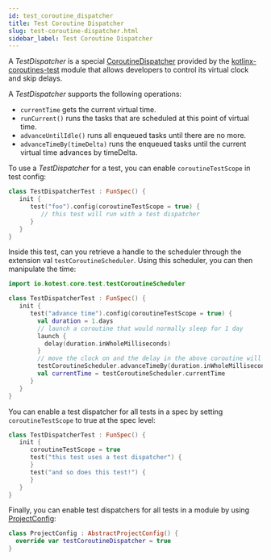 ```yaml
---
id: test_coroutine_dispatcher
title: Test Coroutine Dispatcher
slug: test-coroutine-dispatcher.html
sidebar_label: Test Coroutine Dispatcher
---
```



A _TestDispatcher_ is a special [CoroutineDispatcher](https://kotlin.github.io/kotlinx.coroutines/kotlinx-coroutines-core/kotlinx.coroutines/-coroutine-dispatcher/) provided by
the [kotlinx-coroutines-test](https://github.com/Kotlin/kotlinx.coroutines/blob/master/kotlinx-coroutines-test/README.md) module that allows
developers to control its virtual clock and skip delays.

A _TestDispatcher_ supports the following operations:

  * `currentTime` gets the current virtual time.
  * `runCurrent()` runs the tasks that are scheduled at this point of virtual time.
  * `advanceUntilIdle()` runs all enqueued tasks until there are no more.
  * `advanceTimeBy(timeDelta)` runs the enqueued tasks until the current virtual time advances by timeDelta.


To use a _TestDispatcher_ for a test, you can enable `coroutineTestScope` in test config:

```kotlin
class TestDispatcherTest : FunSpec() {
   init {
      test("foo").config(coroutineTestScope = true) {
         // this test will run with a test dispatcher
      }
   }
}
```

Inside this test, can you retrieve a handle to the scheduler through the extension val `testCoroutineScheduler`.
Using this scheduler, you can then manipulate the time:

```kotlin
import io.kotest.core.test.testCoroutineScheduler

class TestDispatcherTest : FunSpec() {
   init {
      test("advance time").config(coroutineTestScope = true) {
        val duration = 1.days
        // launch a coroutine that would normally sleep for 1 day
        launch {
          delay(duration.inWholeMilliseconds)
        }
        // move the clock on and the delay in the above coroutine will finish immediately.
        testCoroutineScheduler.advanceTimeBy(duration.inWholeMilliseconds)
        val currentTime = testCoroutineScheduler.currentTime
      }
   }
}
```

You can enable a test dispatcher for all tests in a spec by setting `coroutineTestScope` to true at the spec level:


```kotlin
class TestDispatcherTest : FunSpec() {
   init {
      coroutineTestScope = true
      test("this test uses a test dispatcher") {
      }
      test("and so does this test!") {
      }
   }
}
```


Finally, you can enable test dispatchers for all tests in a module by using [ProjectConfig](../project_config.md):

```kotlin
class ProjectConfig : AbstractProjectConfig() {
  override var testCoroutineDispatcher = true
}
```
